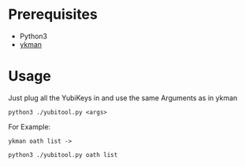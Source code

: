 # Prerequisites

 - Python3
 - [ykman](https://www.yubico.com/products/services-software/download/yubikey-manager)

# Usage
Just plug all the YubiKeys in and use the same Arguments as in ykman 

    python3 ./yubitool.py <args>
For Example:

    ykman oath list ->
    
    python3 ./yubitool.py oath list   
